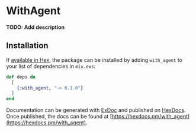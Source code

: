 # WithAgent

**TODO: Add description**

## Installation

If [available in Hex](https://hex.pm/docs/publish), the package can be installed
by adding `with_agent` to your list of dependencies in `mix.exs`:

```elixir
def deps do
  [
    {:with_agent, "~> 0.1.0"}
  ]
end
```

Documentation can be generated with [ExDoc](https://github.com/elixir-lang/ex_doc)
and published on [HexDocs](https://hexdocs.pm). Once published, the docs can
be found at [https://hexdocs.pm/with_agent](https://hexdocs.pm/with_agent).

